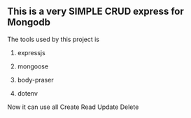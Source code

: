 <h2>This is a very SIMPLE CRUD express for Mongodb</h2>
The tools used by this project is 

1. expressjs

2. mongoose

3. body-praser

4. dotenv

Now it can use all Create Read Update Delete 
